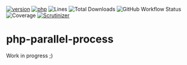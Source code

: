 [![version](https://img.shields.io/badge/version-0.0.2-success.svg)](https://github.com/steevanb/php-parallel-processes/tree/0.0.2)
[![php](https://img.shields.io/badge/php-^7.4||^8.0-blue.svg)](https://php.net)
![Lines](https://img.shields.io/badge/code%20lines-2167-success.svg)
![Total Downloads](https://poser.pugx.org/steevanb/php-parallel-processes/downloads)
![GitHub Workflow Status](https://img.shields.io/github/workflow/status/steevanb/php-parallel-processes/CI)
![Coverage](https://img.shields.io/badge/coverage-14%25-success.svg)
[![Scrutinizer](https://scrutinizer-ci.com/g/steevanb/php-parallel-processes/badges/quality-score.png?t=0.0.2)](https://scrutinizer-ci.com/g/steevanb/php-parallel-processes)

# php-parallel-process

Work in progress ;)
